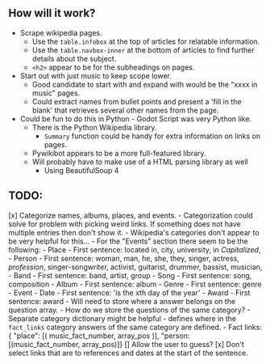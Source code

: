 
## How will it work?
- Scrape wikipedia pages.
  - Use the `table.infobox` at the top of articles for relatable information.
  - Use the `table.navbox-inner` at the bottom of articles to find further details about the subject.
  - `<h2>` appear to be for the subheadings on pages.
- Start out with just music to keep scope lower.
  - Good candidate to start with and expand with would be the "xxxx in music" pages.
  - Could extract names from bullet points and present a 'fill in the blank' that retrieves several other names from the page.
- Could be fun to do this in Python - Godot Script was very Python like.
  - There is the Python Wikipedia library.
    - `Summary` function could be handy for extra information on links on pages.
  - Pywikibot appears to be a more full-featured library.
  - Will probably have to make use of a HTML parsing library as well
    - Using BeautifulSoup 4

## TODO:
  [x] Categorize names, albums, places, and events.
    - Categorization could solve for problem with picking weird links. If something does not have multiple entries then don't show it.
      - Wikipedia's categories don't appear to be very helpful for this...
      - For the "Events" section there seem to be the following:
        - Place
          - First sentence: located in, city, university, in *Capitalized*, 
        - Person
          - First sentence: woman, man, he, she, they, singer, actress, *profession*, singer-songwriter, activist, guitarist, drummer, bassist, musician, 
        - Band
          - First sentence: band, artist, group 
        - Song
          - First sentence: song, composition
        - Album
          - First sentence: album
        - Genre
          - First sentence: genre
        - Event
        - Date
          - First sentence: 'is the xth day of the year' 
        - Award
          - First sentence: award
    - Will need to store where a answer belongs on the question array.
    - How do we store the questions of the same category?
      - Separate category dictionary might be helpful - defines where in the `fact_links` category answers of the same category are defined.
        - Fact links: { "place": [( music_fact_number, array_pos )], "person: [(music_fact_number, array_pos)]}
  [] Allow the user to guess?
  [x] Don't select links that are to references and dates at the start of the sentence.

